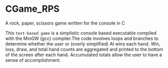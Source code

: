 CGame_RPS
=========

A rock, paper, scissors game written for the console in C


This `text-based game` is a simplistic console based executable compiled with the MinGW (gcc) compiler.The code involves loops and branches to determine whether the user or (overly simplified) AI wins each hand. Win, loss, draw, and total hand counts are aggregated and printed to the bottom of the screen after each hand. Accumulated totals allow the user to have a sense of accomplishment.
